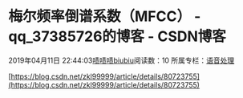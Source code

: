# 梅尔频率倒谱系数（MFCC） - qq_37385726的博客 - CSDN博客





2019年04月11日 22:44:03[啧啧啧biubiu](https://me.csdn.net/qq_37385726)阅读数：10
所属专栏：[语音处理](https://blog.csdn.net/column/details/36813.html)









[https://blog.csdn.net/zkl99999/article/details/80723755](https://blog.csdn.net/zkl99999/article/details/80723755)



